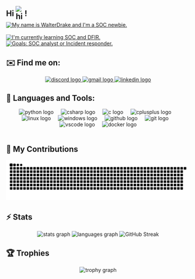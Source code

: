<div style="text-align: left; line-height: 1.2;">
  <h2 style="margin: 0; display: flex; align-items: center;">
    Hi <img src="https://user-images.githubusercontent.com/1303154/88677602-1635ba80-d120-11ea-84d8-d263ba5fc3c0.gif" width="24px" alt="hi" style="margin-left: 5px;"> !
  </h2>
  <a href="https://git.io/typing-svg">
    <img src="https://readme-typing-svg.demolab.com?font=Fira+Code&pause=2000&color=88D485&width=530&height=30&lines=My+name+is+WalterDrake+and+I'm+a+SOC+newbie." 
    alt="My name is WalterDrake and I'm a SOC newbie." style="margin: 3px 0;">
  </a>

<a href="https://git.io/typing-svg"><img src="https://readme-typing-svg.demolab.com?font=Fira+Code&size=14&pause=2500&color=88D485&width=450&height=30&lines=%F0%9F%93%9A+I'm+currently+learning+SOC+and+DFIR." alt="I'm currently learning SOC and DFIR." /></a>
<a href="https://git.io/typing-svg"><img src="https://readme-typing-svg.demolab.com?font=Fira+Code&size=14&pause=2500&color=88D485&width=450&height=30&lines=%F0%9F%8E%AF+Goals%3A+SOC+analyst+or+Incident+responder." alt="Goals: SOC analyst or Incident responder." /></a>
</div>

## ✉️ Find me on:

<div align="center">
  <a href="https://discordapp.com/users/463230120505638923" target="_blank">
    <img src="https://img.shields.io/static/v1?message=Discord&logo=discord&label=&color=7289DA&logoColor=white&labelColor=&style=for-the-badge" height="35" alt="discord logo"  />
  </a>
  <a href="https://dat123mall@gmail.com" target="_blank">
    <img src="https://img.shields.io/static/v1?message=Gmail&logo=gmail&label=&color=D14836&logoColor=white&labelColor=&style=for-the-badge" height="35" alt="gmail logo"  />
  </a>
  <a href="https://www.linkedin.com/in/quoc-dat-nguyen-phan" target="_blank">
    <img src="https://img.shields.io/static/v1?message=LinkedIn&logo=linkedin&label=&color=0077B5&logoColor=white&labelColor=&style=for-the-badge" height="35" alt="linkedin logo"  />
  </a>
</div>

## 🧰 Languages and Tools:

<div align="center">
  <img src="https://cdn.jsdelivr.net/gh/devicons/devicon/icons/python/python-original.svg" height="30" alt="python logo"  />
  <img width="12" />
  <img src="https://cdn.jsdelivr.net/gh/devicons/devicon/icons/csharp/csharp-original.svg" height="30" alt="csharp logo"  />
  <img width="12" />
  <img src="https://cdn.jsdelivr.net/gh/devicons/devicon/icons/c/c-original.svg" height="30" alt="c logo"  />
  <img width="12" />
  <img src="https://cdn.jsdelivr.net/gh/devicons/devicon/icons/cplusplus/cplusplus-original.svg" height="30" alt="cplusplus logo"  />
  <img width="12" />
  <img src="https://cdn.jsdelivr.net/gh/devicons/devicon/icons/linux/linux-original.svg" height="30" alt="linux logo"  />
  <img width="12" />
  <img src="https://cdn.jsdelivr.net/gh/devicons/devicon/icons/windows11/windows11-original.svg" height="30" alt="windows logo"  />
  <img width="12" />
  <img src="https://cdn.jsdelivr.net/gh/devicons/devicon/icons/github/github-original.svg" height="30" alt="github logo"  />
  <img width="12" />
  <img src="https://cdn.jsdelivr.net/gh/devicons/devicon/icons/git/git-original.svg" height="30" alt="git logo"  />
  <img width="12" />
  <img src="https://cdn.jsdelivr.net/gh/devicons/devicon/icons/vscode/vscode-original.svg" height="30" alt="vscode logo"  />
  <img width="12" />
  <img src="https://cdn.jsdelivr.net/gh/devicons/devicon/icons/docker/docker-original.svg" height="30" alt="docker logo"  />
</div>

<br clear="both">

## 🐍 My Contributions
<img src="https://raw.githubusercontent.com/WalterDrake/WalterDrake/output/github-contribution-grid-snake-dark.svg" alt="Snake animation" />

## ⚡ Stats
<div align="center">
  <img src="https://github-readme-stats.vercel.app/api?username=WalterDrake&hide_title=false&hide_rank=false&show_icons=true&include_all_commits=true&count_private=true&disable_animations=false&theme=dracula&locale=en&hide_border=false&order=1" height="150" alt="stats graph"  />
  <img src="https://github-readme-stats.vercel.app/api/top-langs?username=WalterDrake&locale=en&hide_title=false&layout=compact&card_width=320&langs_count=5&theme=dracula&hide_border=false&order=2" height="150" alt="languages graph"  />
  <img src="https://github-readme-streak-stats-tau-amber.vercel.app?user=WalterDrake&theme=dracula&border_radius=5&order=3" alt="GitHub Streak" />
</div>

## 🏆 Trophies
<div align="center">
  <img src="https://github-profile-trophy.vercel.app?username=WalterDrake&theme=dracula&column=-1&row=1&margin-w=8&margin-h=8&no-bg=false&no-frame=false&order=4" height="150" alt="trophy graph"  />
</div>

